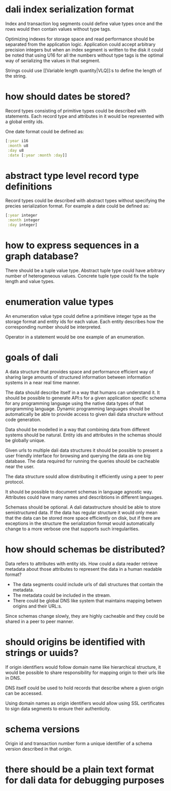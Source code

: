 # dali index serialization format
Index and transaction log segments could define value types once and the rows would then contain values without type tags.

Optimizing indexes for storage space and read performance should be separated from the application logic. Application could accept arbitrary precision integers but when an index segment is written to the disk it could be noted that using U16 for all the numbers without type tags is the optimal way of serializing the values in that segment.

Strings could use  [[Variable length quantity|VLQ]]:s  to define the length of the string.

# how should dates be stored?
Record types consisting of primitive types could be described with statements. Each record type and attributes in it would be represented with a global entity ids.

One date format could be defined as:
```clojure
[:year i16
 :month u8
 :day u8
 :date [:year :month :day]]
```

# abstract type level record type definitions

Record types could be described with abstract types without specifying the precies serialization format. For example a date could be defined as:

```clojure
[:year integer
 :month integer
 :day integer]
```

# how to express sequences in a graph database?
There should be a tuple value type. Abstract tuple type could have arbitrary number of heterogeneous values. Concrete tuple type could fix the tuple length and value types.

# enumeration value types
An enumeration value type could define a primitieve integer type as the storage format and entity ids for each value. Each entity describes how the corresponding number should be interpreted.

Operator in a statement would be one example of an enumeration.
# goals of dali
A data structure that provides space and performance efficient way of sharing large amounts of structured information between information systems in a near real time manner.

The data should describe itself in a way that humans can understand it. It should be possible to generate API:s for a given application specific schema for any programming language using the native data types of that programming language. Dynamic programming languages should be automatically be able to provide access to given dali data structure without code generation.

Data should be modelled in a way that combining data from different systems should be natural. Entity ids and attributes in the schemas should be globally unique.

Given urls to multiple dali data structures it should be possible to present a user friendly interface for browsing and querying the data as one big database. The data required for running the queries should be cacheable near the user.

The data structure sould allow distributing it efficiently using a peer to peer protocol.

It should be possible to document schemas in language agnostic way. Attributes could have many names and describtions in different languages.

Schemass should be optional. A dali datastructure should be able to store semistructured data. If the data has regular structure it would only mean that the data can be stored more space efficiently on disk, but if there are exceptions in the structure the serialization format would automatically change to a more verbose one that supports such irregularities.

# how should schemas be distributed?
Data refers to attributes with entity ids. How could a data reader retrieve metadata about those attributes to represent the data in a human readable format?

- The data segments could include urls of dali structures that contain the metadata.
- The metadata could be included in the stream.
- There could be global DNS like system that maintains mapping betwen origins and their URL:s.

Since schemas change slowly, they are highly cacheable and they could be shared in a peer to peer manner.

# should origins be identified with strings or uuids?
If origin identifiers would follow domain name like hierarchical structure, it would be possible to share responsibility for mapping origin to their urls like in DNS.

DNS itself could be used to hold records that describe where a given origin can be accessed.

Using domain names as origin identifiers would allow using SSL certificates to sign data segments to ensure their authenticity.

# schema versions
Origin id and transaction number form a unique identifier of a schema version described in that origin.

# there should be a plain text format for dali data for debugging purposes